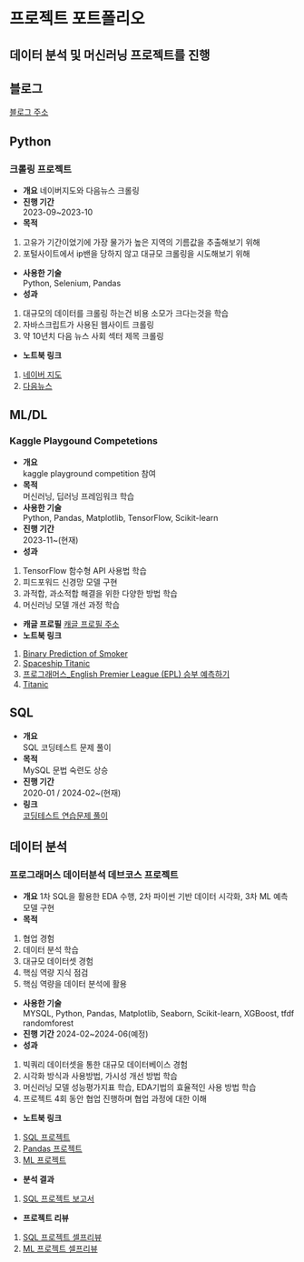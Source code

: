 # 프로젝트 포트폴리오
## 데이터 분석 및 머신러닝 프로젝트를 진행

## 블로그
[블로그 주소](https://arin-nya.tistory.com/)

## **Python**
### 크롤링 프로젝트
- **개요**
네이버지도와 다음뉴스 크롤링
- **진행 기간**  
2023-09~2023-10  
- **목적**  
1. 고유가 기간이었기에 가장 물가가 높은 지역의 기름값을 추출해보기 위해
2. 포털사이트에서 ip밴을 당하지 않고 대규모 크롤링을 시도해보기 위해
- **사용한 기술**  
Python, Selenium, Pandas
- **성과**  
1. 대규모의 데이터를 크롤링 하는건 비용 소모가 크다는것을 학습
2. 자바스크립트가 사용된 웹사이트 크롤링
3. 약 10년치 다음 뉴스 사회 섹터 제목 크롤링
- **노트북 링크**  
1. [네이버 지도](https://github.com/sfr9802/port/blob/main/crawling/navermap_crawling_oilprice.py)
2. [다음뉴스](https://nbviewer.org/github/sfr9802/port/blob/main/crawling/news_header_crawling.ipynb)  


## **ML/DL**
### Kaggle Playgound Competetions
- **개요**  
kaggle playground competition 참여
- **목적**  
머신러닝, 딥러닝 프레임워크 학습 
- **사용한 기술**  
Python, Pandas, Matplotlib, TensorFlow, Scikit-learn
- **진행 기간**  
2023-11~(현재)
- **성과**  
1. TensorFlow 함수형 API 사용법 학습
2. 피드포워드 신경망 모델 구현
3. 과적합, 과소적합 해결을 위한 다양한 방법 학습
4. 머신러닝 모델 개선 과정 학습
- **캐글 프로필**
[캐글 프로필 주소](https://www.kaggle.com/arinmu)
- **노트북 링크**  
1. [Binary Prediction of Smoker](https://nbviewer.org/github/sfr9802/port/blob/main/kaggle/binaryclassfication.ipynb)
2. [Spaceship Titanic](https://nbviewer.org/github/sfr9802/port/blob/main/kaggle/spaceship_titanic_esemble.ipynb)
3. [프로그래머스_English Premier League (EPL) 승부 예측하기](https://nbviewer.org/github/sfr9802/port/blob/main/kaggle/epl_tf.ipynb)
4. [Titanic](https://github.com/sfr9802/port/blob/main/kaggle/titanic-xgb%20(1).ipynb)


## **SQL**
- **개요**  
SQL 코딩테스트 문제 풀이
- **목적**  
MySQL 문법 숙련도 상승 
- **진행 기간**  
2020-01 / 2024-02~(현재)  
- **링크**  
[코딩테스트 연습문제 풀이](https://arin-nya.tistory.com/category/%ED%94%84%EB%A1%9C%EA%B7%B8%EB%9E%98%EB%A8%B8%EC%8A%A4/%EC%BD%94%EB%94%A9%ED%85%8C%EC%8A%A4%ED%8A%B8%20%EC%97%B0%EC%8A%B5) 


## **데이터 분석**
### 프로그래머스 데이터분석 데브코스 프로젝트
- **개요**
1차 SQL을 활용한 EDA 수행, 2차 파이썬 기반 데이터 시각화, 3차 ML 예측 모델 구현
- **목적**  
1. 협업 경험
2. 데이터 분석 학습
3. 대규모 데이터셋 경험
4. 핵심 역량 지식 점검
5. 핵심 역량을 데이터 분석에 활용
- **사용한 기술**  
MYSQL, Python, Pandas, Matplotlib, Seaborn, Scikit-learn, XGBoost, tfdf randomforest
- **진행 기간**
2024-02~2024-06(예정)
- **성과**  
1. 빅쿼리 데이터셋을 통한 대규모 데이터베이스 경험
2. 시각화 방식과 사용방법, 가시성 개선 방법 학습
3. 머신러닝 모델 성능평가지표 학습, EDA기법의 효율적인 사용 방법 학습
4. 프로젝트 4회 동안 협업 진행하며 협업 과정에 대한 이해
- **노트북 링크**  
1. [SQL 프로젝트](https://github.com/sfr9802/port/blob/main/1st_pro/bigquery_sql.sql)
2. [Pandas 프로젝트](https://nbviewer.org/github/sfr9802/port/blob/main/2nd_pro/pandas_vis.ipynb)
3. [ML 프로젝트](https://nbviewer.org/github/sfr9802/port/blob/main/3rd_pro/CBC_pubg_xgb.ipynb)
- **분석 결과**  
1. [SQL 프로젝트 보고서](https://github.com/sfr9802/port/blob/main/programers_SQL_project/1st_proj_report.md)
- **프로젝트 리뷰**  
1. [SQL 프로젝트 셀프리뷰](https://arin-nya.tistory.com/45)
2. [ML 프로젝트 셀프리뷰](https://arin-nya.tistory.com/87)  


